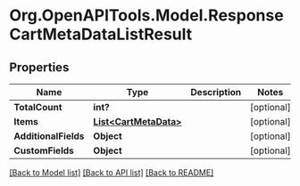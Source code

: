 # Org.OpenAPITools.Model.ResponseCartMetaDataListResult

## Properties

Name | Type | Description | Notes
------------ | ------------- | ------------- | -------------
**TotalCount** | **int?** |  | [optional] 
**Items** | [**List&lt;CartMetaData&gt;**](CartMetaData.md) |  | [optional] 
**AdditionalFields** | **Object** |  | [optional] 
**CustomFields** | **Object** |  | [optional] 

[[Back to Model list]](../README.md#documentation-for-models) [[Back to API list]](../README.md#documentation-for-api-endpoints) [[Back to README]](../README.md)

